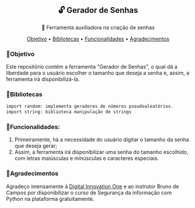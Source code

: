 <h2 align="center">🔓 Gerador de Senhas</h2>

<p align="center">🔻 Ferramenta auxiliadora na criação de senhas</p>

<!-- Menu: -->
<p align="center">
 <a href="#objetivo">Objetivo</a> •
 <a href="#bibliotecas">Bibliotecas</a> • 
 <a href="#funcionalidades">Funcionalidades</a> • 
 <a href="#agradecimentos">Agradecimentos</a> 
</p>


### 📌Objetivo
Este repositório contém a ferramenta "Gerador de Senhas", o qual dá a liberdade para o usuário escolher o tamanho que deseja a senha e, assim, a ferramenta irá disponibilizá-la.

### 📂Bibliotecas
```bash
import random: implementa geradores de números pseudoaleatórios.
import string: biblioteca manipulação de strings 
```

### 🎯Funcionalidades:
1. Primeiramente, há a necessidade do usuário digitar o tamanho da senha que deseja gerar;
2. Assim, a ferramenta irá disponibilizar uma senha do tamanho escolhido, com letras maiúsculas e minúsculas e caracteres especiais.

### 💬Agradecimentos
Agradeço imensamente à [Digital Innovation One](https://web.digitalinnovation.one/) e ao instrutor Bruno de Campos por disponibilizar o curso de Segurança da informação com Python na plataforma gratuitamente.
